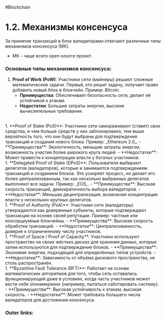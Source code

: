 #Blockchain
# 1.2. Механизмы консенсуса

За принятие транзакций в блок валидаторами отвечают различные типы механизмов консенсуса (МК).
- МК - чаще всего open-source проект.

### Основные типы механизмов консенсуса:

1. **Proof of Work (PoW)**: 
	Участники сети (майнеры) решают сложные математические задачи. Первый, кто решит задачу, получает право добавить новый блок в блокчейн. 
	Пример: _Bitcoin_.
    - **Преимущества**: Обеспечивает безопасность сети, делает её устойчивой к атакам.
    - **Недостатки**: Большие затраты энергии, высокие вычислительные требования.
<br>
1. **Proof of Stake (PoS)**: 
	Участники сети замораживают (ставят) свои средства, и чем больше средств у них заблокировано, тем выше вероятность того, что они будут выбраны для подтверждения транзакций и создания нового блока. 
	Пример: _Ethereum 2.0_.
    - **Преимущества**: Экологичность, меньшие затраты энергии, возможность участия более широкого круга людей.
    - **Недостатки**: Может привести к концентрации власти у богатых участников.
<br>
1. **Delegated Proof of Stake (DPoS)**: 
	Пользователи выбирают делегатов (валидаторов), которые и занимаются подтверждением транзакций и созданием блоков. 
	Это ускоряет процесс, но делает его более централизованным, так как несколько выбранных делегатов выполняют все задачи. 
	Пример: _EOS_.
    - **Преимущества**: Высокая скорость транзакций, демократичность выбора валидаторов.
    - **Недостатки**: Меньшая децентрализация, возможная концентрация власти у нескольких крупных делегатов.
<br>
1. **Proof of Authority (PoA)**: 
	Участники сети (валидаторы) утверждаются как доверенные субъекты, которые подтверждают транзакции на основе своей репутации. 
	Пример: частные или консорциумные блокчейны.
    - **Преимущества**: Высокая скорость обработки транзакций.
    - **Недостатки**: Централизованность, доверие к ограниченному числу участников.
<br>
1. **Proof of Space / Proof of Capacity**: 
	Участники используют пространство на своих жёстких дисках для хранения данных, которые затем используются для подтверждения блоков. 
    - **Преимущества**: Экономия энергии, подходящий для определённых типов устройств.
    - **Недостатки**: Зависимость от объёма дискового пространства, не столь распространён.
<br>
1. **Byzantine Fault Tolerance (BFT)**: 
	Работает на основе математических алгоритмов для того, чтобы сеть оставалась функционирующей даже в условиях, когда часть участников может вести себя злонамеренно (например, пытаться саботировать систему).
    - **Преимущества**: Высокая устойчивость к атакам, высокая скорость.
    - **Недостатки**: Может требовать большего числа валидаторов для достижения консенсуса.

### Outer links:

